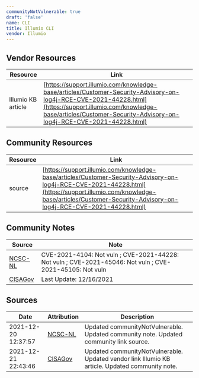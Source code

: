 ```yaml
---
communityNotVulnerable: true
draft: 'false'
name: CLI
title: Illumio CLI
vendor: Illumio
---
```


## Vendor Resources
| Resource | Link |
| --- | --- |
| Illumio KB article | [https://support.illumio.com/knowledge-base/articles/Customer-Security-Advisory-on-log4j-RCE-CVE-2021-44228.html](https://support.illumio.com/knowledge-base/articles/Customer-Security-Advisory-on-log4j-RCE-CVE-2021-44228.html) |

## Community Resources
| Resource | Link |
| --- | --- |
| source | [https://support.illumio.com/knowledge-base/articles/Customer-Security-Advisory-on-log4j-RCE-CVE-2021-44228.html](https://support.illumio.com/knowledge-base/articles/Customer-Security-Advisory-on-log4j-RCE-CVE-2021-44228.html) |

## Community Notes
| Source | Note |
| --- | --- |
| [NCSC-NL](https://github.com/NCSC-NL/log4shell/blob/main/software/README.md) | CVE-2021-4104: Not vuln ; CVE-2021-44228: Not vuln ; CVE-2021-45046: Not vuln ; CVE-2021-45105: Not vuln </ul> |
| [CISAGov](https://raw.githubusercontent.com/cisagov/log4j-affected-db/develop/README.md) | Last Update: 12/16/2021 |

## Sources
| Date | Attribution | Description |
| --- | --- | --- |
| 2021-12-20 12:37:57 | [NCSC-NL](https://github.com/NCSC-NL/log4shell/blob/main/software/README.md) | Updated communityNotVulnerable. Updated community note. Updated community link source.  |
| 2021-12-21 22:43:46 | [CISAGov](https://raw.githubusercontent.com/cisagov/log4j-affected-db/develop/README.md) | Updated communityNotVulnerable. Updated vendor link Illumio KB article. Updated community note.  |
